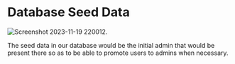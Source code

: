 # Database Seed Data
![Screenshot 2023-11-19 220012](https://github.com/masefa11/swe3313Project/assets/143557674/b297adf7-6cdb-4977-b618-4d91f2e65fc4).

The seed data in our database would be the initial admin that would be present there so as to be able to promote users to admins when necessary.
